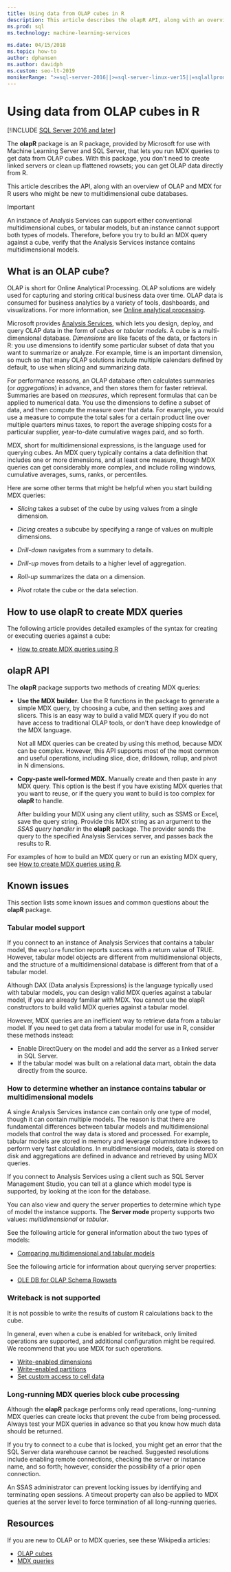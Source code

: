 ```yaml
---
title: Using data from OLAP cubes in R
description: This article describes the olapR API, along with an overview of OLAP and MDX for R users who might be new to multidimensional cube databases.
ms.prod: sql
ms.technology: machine-learning-services

ms.date: 04/15/2018  
ms.topic: how-to
author: dphansen
ms.author: davidph
ms.custom: seo-lt-2019
monikerRange: ">=sql-server-2016||>=sql-server-linux-ver15||=sqlallproducts-allversions"
---
```

# Using data from OLAP cubes in R
[!INCLUDE [SQL Server 2016 and later](../../includes/applies-to-version/sqlserver2016.md)]

The **olapR** package is an R package, provided by Microsoft for use with Machine Learning Server and SQL Server, that lets you run MDX queries to get data from OLAP cubes. With this package, you don't need to create linked servers or clean up flattened rowsets; you can get OLAP data directly from R.

This article describes the API, along with an overview of OLAP and MDX for R users who might be new to multidimensional cube databases.

> [!IMPORTANT]
> An instance of Analysis Services can support either conventional multidimensional cubes, or tabular models, but an instance cannot support both types of models. Therefore, before you try to build an MDX query against a cube, verify that the Analysis Services instance contains multidimensional models.

## What is an OLAP cube?

OLAP is short for Online Analytical Processing. OLAP solutions are widely used for capturing and storing critical business data over time. OLAP data is consumed for business analytics by a variety of tools, dashboards, and visualizations. For more information, see [Online analytical processing](https://en.wikipedia.org/wiki/Online_analytical_processing).

Microsoft provides [Analysis Services](https://docs.microsoft.com/sql/analysis-services/analysis-services), which lets you design, deploy, and query OLAP data in the form of _cubes_ or _tabular models_. A cube is a multi-dimensional database. _Dimensions_ are like facets of the data, or factors in R: you use dimensions to identify some particular subset of data that you want to summarize or analyze. For example, time is an important dimension, so much so that many OLAP solutions include multiple calendars defined by default, to use when slicing and summarizing data. 

For performance reasons, an OLAP database often calculates summaries (or _aggregations_) in advance, and then stores them for faster retrieval. Summaries are based on  *measures*, which represent formulas that can be applied to numerical data. You use the dimensions to define a subset of data, and then compute the measure over that data. For example, you would use a measure to compute the total sales for a certain product line over multiple quarters minus taxes, to report the average shipping costs for a particular supplier, year-to-date cumulative wages paid, and so forth.

MDX, short for multidimensional expressions, is the language used for querying cubes. An MDX query typically contains a data definition that includes one or more dimensions, and at least one measure, though MDX queries can get considerably more complex, and include rolling windows, cumulative averages, sums, ranks, or percentiles. 

Here are some other terms that might be helpful when you start building MDX queries:

+ *Slicing* takes a subset of the cube by using values from a single dimension.

+ *Dicing* creates a subcube by specifying a range of values on multiple dimensions.

+ *Drill-down* navigates from a summary to details.

+ *Drill-up* moves from details to a higher level of aggregation.

+ *Roll-up* summarizes the data on a dimension.

+ *Pivot* rotate the cube or the data selection.

## How to use olapR to create MDX queries

The following article provides detailed examples of the syntax for creating or executing queries against a cube:

+ [How to create MDX queries using R](../../machine-learning/r/how-to-create-mdx-queries-using-olapr.md)

## olapR API

The **olapR** package supports two methods of creating MDX queries:

- **Use the MDX builder.** Use the R functions in the package to generate a simple MDX query, by choosing a cube, and then setting axes and slicers. This is an easy way to build a valid MDX query if you do not have access to traditional OLAP tools, or don't have deep knowledge of the MDX language.

    Not all MDX queries can be created by using this method, because MDX can be complex. However, this API supports most of the most common and useful operations, including slice, dice, drilldown, rollup, and pivot in N dimensions.

+ **Copy-paste well-formed MDX.** Manually create and then paste in any MDX query. This option is the best if you have existing MDX queries that you want to reuse, or if the query you want to build is too complex for **olapR** to handle.

    After building your MDX using any client utility, such as SSMS or Excel, save the query string. Provide this MDX string as an argument to the *SSAS query handler* in the **olapR** package. The provider sends the query to the specified Analysis Services server, and passes back the results to R. 

For examples of how to build an MDX query or run an existing MDX query, see [How to create MDX queries using R](../../machine-learning/r/how-to-create-mdx-queries-using-olapr.md).

## Known issues

This section lists some known issues and common questions about  the **olapR** package.

### Tabular model support

If you connect to an instance of Analysis Services that contains a tabular model, the `explore` function reports success with a return value of TRUE. However, tabular model objects are different from multidimensional objects, and the structure of a multidimensional database is different from that of a tabular model.

Although DAX (Data analysis Expressions) is the language typically used with tabular models, you can design valid MDX queries against a tabular model, if you are already familiar with MDX. You cannot use the olapR constructors to build valid MDX queries against a tabular model.

However, MDX queries are an inefficient way to retrieve data from a tabular model. If you need to get data from a tabular model for use in R, consider these methods instead:

+ Enable DirectQuery on the model and add the server as a linked server in SQL Server. 
+ If the tabular model was built on a relational data mart, obtain the data directly from the source.

### How to determine whether an instance contains tabular or multidimensional models

A single Analysis Services instance can contain only one type of model, though it can contain multiple models. The reason is that there are fundamental differences between tabular models and multidimensional models that control the way data is stored and processed. For example, tabular models are stored in memory and leverage columnstore indexes to perform very fast calculations. In multidimensional models, data is stored on disk and aggregations are defined in advance and retrieved by using MDX queries.

If you connect to Analysis Services using a client such as SQL Server Management Studio, you can tell at a glance which model type is supported, by looking at the icon for the database.

You can also view and query the server properties to determine which type of model the instance supports. The **Server mode** property supports two values: _multidimensional_ or _tabular_.

See the following article for general information about the two types of models:

+ [Comparing multidimensional and tabular models](https://docs.microsoft.com/sql/analysis-services/comparing-tabular-and-multidimensional-solutions-ssas)

See the following article for information about querying server properties:

+ [OLE DB for OLAP Schema Rowsets](https://docs.microsoft.com/previous-versions/sql/sql-server-2012/ms126079(v=sql.110))

### Writeback is not supported

It is not possible to write the results of custom R calculations back to the cube.

In general, even when a cube is enabled for writeback, only limited operations are supported, and additional configuration might be required. We recommend that you use MDX for such operations.

+ [Write-enabled dimensions](https://docs.microsoft.com/sql/analysis-services/multidimensional-models-olap-logical-dimension-objects/write-enabled-dimensions)
+ [Write-enabled partitions](https://docs.microsoft.com/sql/analysis-services/multidimensional-models-olap-logical-cube-objects/partitions-write-enabled-partitions)
+ [Set custom access to cell data](https://docs.microsoft.com/sql/analysis-services/multidimensional-models/grant-custom-access-to-cell-data-analysis-services)

### Long-running MDX queries block cube processing

Although the **olapR** package performs only read operations, long-running MDX queries can create locks that prevent the cube from being processed. Always test your MDX queries in advance so that you know how much data should be returned.

If you try to connect to a cube that is locked, you might get an error that the SQL Server data warehouse cannot be reached. Suggested resolutions include enabling remote connections, checking the server or instance name, and so forth; however, consider the possibility of a prior open connection.

An SSAS administrator can prevent locking issues by identifying and terminating open sessions. A timeout property can also be applied to MDX queries at the server level to force termination of all long-running queries.

## Resources

If you are new to OLAP or to MDX queries, see these Wikipedia articles: 

+ [OLAP cubes](https://en.wikipedia.org/wiki/OLAP_cube)
+ [MDX queries](https://en.wikipedia.org/wiki/MultiDimensional_eXpressions)
